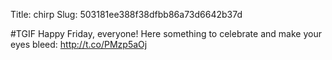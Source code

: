 Title: chirp
Slug: 503181ee388f38dfbb86a73d6642b37d

#TGIF Happy Friday, everyone! Here something to celebrate and make your eyes bleed: <a href="http://t.co/PMzp5aOj">http://t.co/PMzp5aOj</a>
